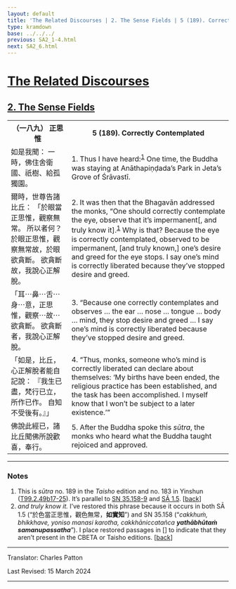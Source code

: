 ```yaml
---
layout: default
title: 'The Related Discourses | 2. The Sense Fields | 5 (189). Correctly Contemplated'
type: kramdown
base: ../../../
previous: SA2_1-4.html
next: SA2_6.html
---
```


<h1><a href='../index.html'>The Related Discourses</a></h1>
<h2><a href='index.html'>2. The Sense Fields</a></h2>

<table class="trans">
  <th class='ch'>（一八九） 正思惟</th>
  <th class='en'>5 (189). Correctly Contemplated</th>
  <tr>
    <td title='t99.2.49b17'>如是我聞： 一時，佛住舍衛國、祇樹、給孤獨園。</td>
    <td id='p1'>1. Thus I have heard:<sup id="ref1"><a href="#n1">1</a></sup> One time, the Buddha was staying at Anāthapiṇḍada’s Park in Jeta’s Grove of Śrāvastī.</td>
  </tr>
  <tr>
    <td title='t99.2.49b18'>爾時，世尊告諸比丘： 「於眼當正思惟，觀察無常。 所以者何？ 於眼正思惟，觀察無常故，於眼欲貪斷。 欲貪斷故，我說心正解脫。</td>
    <td id='p2'>2. It was then that the Bhagavān addressed the monks, “One should correctly contemplate the eye, observe that it’s impermanent[, and truly know it].<sup id="ref1"><a href="#n1">1</a></sup> Why is that? Because the eye is correctly contemplated, observed to be impermanent, [and truly known,] one’s desire and greed for the eye stops. I say one’s mind is correctly liberated because they’ve stopped desire and greed.</td>
  </tr>
  <tr>
    <td title='t99.2.49b21'>「耳⋯鼻⋯舌⋯身⋯意，正思惟，觀察⋯故⋯欲貪斷。 欲貪斷者，我說心正解脫。</td>
    <td id='p3'>3. “Because one correctly contemplates and observes … the ear … nose … tongue … body … mind, they stop desire and greed … I say one’s mind is correctly liberated because they’ve stopped desire and greed.</td>
  </tr>
  <tr>
    <td title='t99.2.49b22'>「如是，比丘，心正解脫者能自記說： 『我生已盡，梵行已立，所作已作。 自知不受後有。』」</td>
    <td id='p4'>4. “Thus, monks, someone who’s mind is correctly liberated can declare about themselves: ‘My births have been ended, the religious practice has been established, and the task has been accomplished. I myself know that I won’t be subject to a later existence.’”</td>
  </tr>
  <tr>
    <td title='t99.2.49b24'>佛說此經已，諸比丘聞佛所說歡喜，奉行。</td>
    <td id='p5'>5. After the Buddha spoke this <em>sūtra</em>, the monks who heard what the Buddha taught rejoiced and approved.</td>
  </tr>
</table>

<hr/>

<h3 id="notes">Notes</h3>

<ol>
<li id="n1">This is  <em>sūtra</em> no. 189 in the <cite>Taisho</cite> edition and no. 183 in Yinshun (<a href="https://cbetaonline.dila.edu.tw/zh/T02n0099_p0049b17" target="_blank">T99.2.49b17-25</a>). It’s parallel to <a href="https://suttacentral.net/sn35.158" target="_blank">SN 35.158-9</a> and <a href="../01/SA1_5.html" target="_blank">SĀ 1.5</a>. [<a href="#ref1">back</a>]</li>
<li id="n1"><em>and truly know it.</em> I’ve restored this phrase because it occurs in both SĀ 1.5 (“於色當正思惟，觀色無常，<strong>如實知</strong>”) and SN 35.158 (“<em>cakkhuṁ, bhikkhave, yoniso manasi karotha, cakkhāniccatañca <strong>yathābhūtaṁ samanupassatha</strong></em>”). I place restored passages in [] to indicate that they aren’t present in the CBETA or Taisho editions. [<a href="#ref1">back</a>]</li>
</ol>
<hr/>

<p class="translator">Translator: Charles Patton</p>
<p class='revised'>Last Revised: 15 March 2024</p>

<hr/>